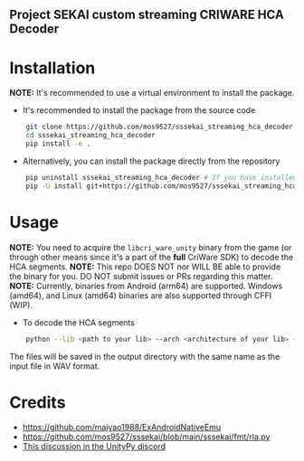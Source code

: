 Project SEKAI custom streaming CRIWARE HCA Decoder
---
# Installation
**NOTE:** It's recommended to use a virtual environment to install the package.
- It's recommended to install the package from the source code
```bash
    git clone https://github.com/mos9527/sssekai_streaming_hca_decoder
    cd sssekai_streaming_hca_decoder
    pip install -e .
```
- Alternatively, you can install the package directly from the repository
```bash
    pip uninstall sssekai_streaming_hca_decoder # If you have installed the package before and have issues
    pip -U install git+https://github.com/mos9527/sssekai_streaming_hca_decoder
```
# Usage
**NOTE:** You need to acquire the `libcri_ware_unity` binary from the game (or through other means since it's a part of the **full** CriWare SDK) to decode the HCA segments.
**NOTE:** This repo DOES NOT nor WILL BE able to provide the binary for you. DO NOT submit issues or PRs regarding this matter.
**NOTE:** Currently, binaries from Android (arm64) are supported. Windows (amd64), and Linux (amd64) binaries are also supported through CFFI (WIP).

- To decode the HCA segments
```bash
    python --lib <path to your lib> --arch <architecture of your lib> -m sssekai_streaming_hca_decoder <input file or directory> <output directory>
```
The files will be saved in the output directory with the same name as the input file in WAV format.

# Credits
- https://github.com/maiyao1988/ExAndroidNativeEmu
- https://github.com/mos9527/sssekai/blob/main/sssekai/fmt/rla.py
- [This discussion in the UnityPy discord](https://discord.com/channels/603359898507673630/1275510423772463125)
